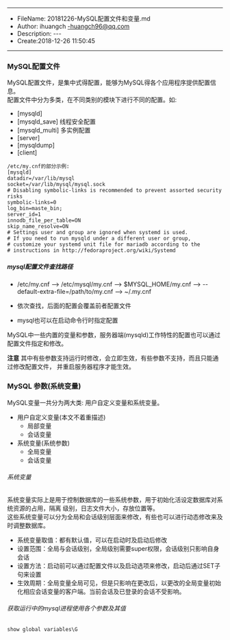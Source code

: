 ___
- FileName: 20181226-MySQL配置文件和变量.md
- Author: ihuangch -huangch96@qq.com
- Description: ---
- Create:2018-12-26 11:50:45
___

### MySQL配置文件
MySQL配置文件，是集中式得配置，能够为MySQL得各个应用程序提供配置信息。  
配置文件中分为多类，在不同类别的模块下进行不同的配置。如:  
- [mysqld]
- [mysqld_save]  线程安全配置
- [mysqld_multi]  多实例配置
- [server]
- [mysqldump]
- [client]


```
/etc/my.cnf的部分示例:
[mysqld]
datadir=/var/lib/mysql
socket=/var/lib/mysql/mysql.sock
# Disabling symbolic-links is recommended to prevent assorted security risks
symbolic-links=0
log_bin=maste_bin;
server_id=1
innodb_file_per_table=ON
skip_name_resolve=ON
# Settings user and group are ignored when systemd is used.
# If you need to run mysqld under a different user or group,
# customize your systemd unit file for mariadb according to the
# instructions in http://fedoraproject.org/wiki/Systemd
```
##### mysql配置文件查找路径
- /etc/my.cnf --> /etc/mysql/my.cnf --> $MYSQL_HOME/my.cnf --> --default-extra-file=/path/to/my.cnf --> ~/.my.cnf  
- 依次查找，后面的配置会覆盖前者配置文件  

- mysql也可以在启动命令行时指定配置  

MySQL中一些内置的变量和参数，服务器端(mysqld)工作特性的配置也可以通过配置文件指定和修改。  

**注意** 其中有些参数支持运行时修改，会立即生效，有些参数不支持，而且只能通过修改配置文件，
并重启服务器程序才能生效。  


### MySQL 参数(系统变量)
MySQL变量一共分为两大类: 用户自定义变量和系统变量。  
- 用户自定义变量(本文不着重描述)
	- 局部变量
	- 会话变量
- 系统变量(系统参数)
	- 全局变量
	- 会话变量

###### 系统变量
系统变量实际上是用于控制数据库的一些系统参数，用于初始化活设定数据库对系统资源的占用，隔离
级别，日志文件大小，存放位置等。  
这些系统变量可以分为全局和会话级别层面来修改，有些也可以进行动态修改来及时调整数据库。  

- 系统变量取值：都有默认值，可以在启动时及启动后修改
- 设置范围：全局与会话级别，全局级别需要super权限，会话级别只影响自身会话
- 设置方法：启动前可以通过配置文件以及启动选项来修改，启动后通过SET子句来设置
- 生效周期：全局变量全局可见，但是只影响在更改后，以更改的全局变量初始化相应会话变量的客户端。当前会话及已登录的会话不受影响。


###### 获取运行中的mysql进程使用各个参数及其值
```mysql
show global variables\G

```
